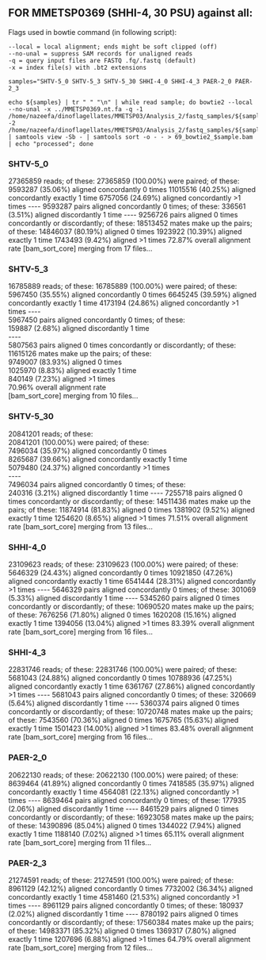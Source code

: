 ## FOR MMETSP0369 (SHHI-4, 30 PSU) against all:

Flags used in bowtie command (in following script):

    --local = local alignment; ends might be soft clipped (off)
    --no-unal = suppress SAM records for unaligned reads
    -q = query input files are FASTQ .fq/.fastq (default)
    -x = index file(s) with .bt2 extensions
```
samples="SHTV-5_0 SHTV-5_3 SHTV-5_30 SHHI-4_0 SHHI-4_3 PAER-2_0 PAER-2_3
```
```
echo ${samples} | tr " " "\n" | while read sample; do bowtie2 --local --no-unal -x ../MMETSP0369.nt.fa -q -1 /home/nazeefa/dinoflagellates/MMETSP03/Analysis_2/fastq_samples/${sample}_1.fastq.gz -2 /home/nazeefa/dinoflagellates/MMETSP03/Analysis_2/fastq_samples/${sample}_2.fastq.gz | samtools view -Sb - | samtools sort -o - - > 69_bowtie2_$sample.bam | echo "processed"; done
```

### SHTV-5_0

27365859 reads; of these:
  27365859 (100.00%) were paired; of these:
    9593287 (35.06%) aligned concordantly 0 times
    11015516 (40.25%) aligned concordantly exactly 1 time
    6757056 (24.69%) aligned concordantly >1 times
    ----
    9593287 pairs aligned concordantly 0 times; of these:
      336561 (3.51%) aligned discordantly 1 time
    ----
    9256726 pairs aligned 0 times concordantly or discordantly; of these:
      18513452 mates make up the pairs; of these:
        14846037 (80.19%) aligned 0 times
        1923922 (10.39%) aligned exactly 1 time
        1743493 (9.42%) aligned >1 times
72.87% overall alignment rate
[bam_sort_core] merging from 17 files...

### SHTV-5_3

16785889 reads; of these:
  16785889 (100.00%) were paired; of these:
    5967450 (35.55%) aligned concordantly 0 times
    6645245 (39.59%) aligned concordantly exactly 1 time
    4173194 (24.86%) aligned concordantly >1 times
    ----                                                                                                                                                           
    5967450 pairs aligned concordantly 0 times; of these:                                                                                                          
      159887 (2.68%) aligned discordantly 1 time                                                                                                                   
    ----                                                                                                                                                           
    5807563 pairs aligned 0 times concordantly or discordantly; of these:                                                                                          
      11615126 mates make up the pairs; of these:                                                                                                                  
        9749007 (83.93%) aligned 0 times                                                                                                                           
        1025970 (8.83%) aligned exactly 1 time                                                                                                                     
        840149 (7.23%) aligned >1 times                                                                                                                            
70.96% overall alignment rate                                                                                                                                      
[bam_sort_core] merging from 10 files...

### SHTV-5_30

20841201 reads; of these:                                                                                                                                          
  20841201 (100.00%) were paired; of these:                                                                                                                        
    7496034 (35.97%) aligned concordantly 0 times                                                                                                                  
    8265687 (39.66%) aligned concordantly exactly 1 time                                                                                                           
    5079480 (24.37%) aligned concordantly >1 times                                                                                                                 
    ----                                                                                                                                                           
    7496034 pairs aligned concordantly 0 times; of these:                                                                                                          
      240316 (3.21%) aligned discordantly 1 time
    ----
    7255718 pairs aligned 0 times concordantly or discordantly; of these:
      14511436 mates make up the pairs; of these:
        11874914 (81.83%) aligned 0 times
        1381902 (9.52%) aligned exactly 1 time
        1254620 (8.65%) aligned >1 times
71.51% overall alignment rate
[bam_sort_core] merging from 13 files...

### SHHI-4_0

23109623 reads; of these:
  23109623 (100.00%) were paired; of these:
    5646329 (24.43%) aligned concordantly 0 times
    10921850 (47.26%) aligned concordantly exactly 1 time
    6541444 (28.31%) aligned concordantly >1 times
    ----
    5646329 pairs aligned concordantly 0 times; of these:
      301069 (5.33%) aligned discordantly 1 time
    ----
    5345260 pairs aligned 0 times concordantly or discordantly; of these:
      10690520 mates make up the pairs; of these:
        7676256 (71.80%) aligned 0 times
        1620208 (15.16%) aligned exactly 1 time
        1394056 (13.04%) aligned >1 times
83.39% overall alignment rate
[bam_sort_core] merging from 16 files...

### SHHI-4_3

22831746 reads; of these:
  22831746 (100.00%) were paired; of these:
    5681043 (24.88%) aligned concordantly 0 times
    10788936 (47.25%) aligned concordantly exactly 1 time
    6361767 (27.86%) aligned concordantly >1 times
    ----
    5681043 pairs aligned concordantly 0 times; of these:
      320669 (5.64%) aligned discordantly 1 time
    ----
    5360374 pairs aligned 0 times concordantly or discordantly; of these:
      10720748 mates make up the pairs; of these:
        7543560 (70.36%) aligned 0 times
        1675765 (15.63%) aligned exactly 1 time
        1501423 (14.00%) aligned >1 times
83.48% overall alignment rate
[bam_sort_core] merging from 16 files...

### PAER-2_0

20622130 reads; of these:
  20622130 (100.00%) were paired; of these:
    8639464 (41.89%) aligned concordantly 0 times
    7418585 (35.97%) aligned concordantly exactly 1 time
    4564081 (22.13%) aligned concordantly >1 times
    ----
    8639464 pairs aligned concordantly 0 times; of these:
      177935 (2.06%) aligned discordantly 1 time
    ----
    8461529 pairs aligned 0 times concordantly or discordantly; of these:
      16923058 mates make up the pairs; of these:
        14390896 (85.04%) aligned 0 times
        1344022 (7.94%) aligned exactly 1 time
        1188140 (7.02%) aligned >1 times
65.11% overall alignment rate
[bam_sort_core] merging from 11 files...

### PAER-2_3

21274591 reads; of these:
  21274591 (100.00%) were paired; of these:
    8961129 (42.12%) aligned concordantly 0 times
    7732002 (36.34%) aligned concordantly exactly 1 time
    4581460 (21.53%) aligned concordantly >1 times
    ----
    8961129 pairs aligned concordantly 0 times; of these:
      180937 (2.02%) aligned discordantly 1 time
    ----
    8780192 pairs aligned 0 times concordantly or discordantly; of these:
      17560384 mates make up the pairs; of these:
        14983371 (85.32%) aligned 0 times
        1369317 (7.80%) aligned exactly 1 time
        1207696 (6.88%) aligned >1 times
64.79% overall alignment rate
[bam_sort_core] merging from 12 files...
